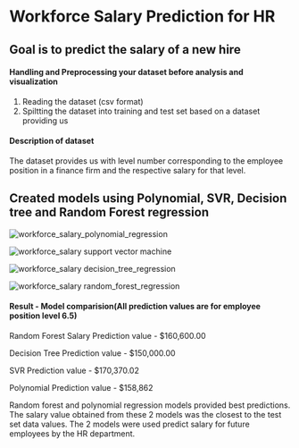 # Workforce Salary Prediction for HR
## Goal is to predict the salary of a new hire 

#### Handling and Preprocessing your dataset before analysis and visualization

1.	Reading the dataset (csv format)
2.	Spiltting the dataset into training and test set
based on a dataset providing us 
#### Description of dataset
The dataset provides us with level number corresponding to the employee position in a finance firm and the respective salary for that level.  

## Created models using Polynomial, SVR, Decision tree and Random Forest regression

![workforce_salary_polynomial_regression](https://user-images.githubusercontent.com/40129527/44492060-2dfd8d80-a631-11e8-9c79-f96c5e586f64.png)

![workforce_salary support vector machine](https://user-images.githubusercontent.com/40129527/44492082-381f8c00-a631-11e8-9e54-7a43db722dc6.png)

![workforce_salary decision_tree_regression](https://user-images.githubusercontent.com/40129527/44492085-4077c700-a631-11e8-9132-cb46b3088e34.png)

![workforce_salary random_forest_regression](https://user-images.githubusercontent.com/40129527/44492094-47063e80-a631-11e8-8f1f-3914a8179675.png)


#### Result - Model comparision(All prediction values are for employee position level 6.5)

Random Forest Salary Prediction value - $160,600.00

Decision Tree Prediction value - $150,000.00

SVR Prediction value - $170,370.02

Polynomial Prediction value - $158,862

Random forest and polynomial regression models provided best predictions. The salary value obtained from these 2 models was the closest to the test set data values. The 2 models were used predict salary for future employees by the HR department.
